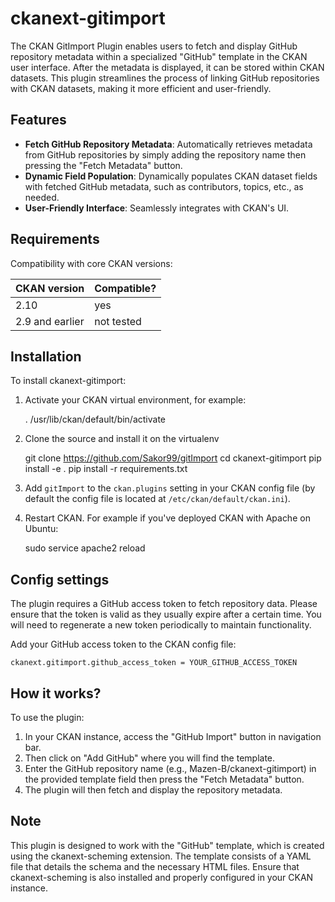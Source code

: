 # ckanext-gitimport
The CKAN GitImport Plugin enables users to fetch and display GitHub repository metadata within a specialized "GitHub" template in the CKAN user interface. After the metadata is displayed, it can be stored within CKAN datasets. This plugin streamlines the process of linking GitHub repositories with CKAN datasets, making it more efficient and user-friendly.

## Features
- **Fetch GitHub Repository Metadata**: Automatically retrieves metadata from GitHub repositories by simply adding the repository name then pressing the "Fetch Metadata" button.
- **Dynamic Field Population**: Dynamically populates CKAN dataset fields with fetched GitHub metadata, such as contributors, topics, etc., as needed.
- **User-Friendly Interface**: Seamlessly integrates with CKAN's UI.

## Requirements
Compatibility with core CKAN versions:

| CKAN version    | Compatible?   |
| --------------- | ------------- |
| 2.10            | yes           |
| 2.9 and earlier | not tested    |

## Installation

To install ckanext-gitimport:

1. Activate your CKAN virtual environment, for example:

     . /usr/lib/ckan/default/bin/activate

2. Clone the source and install it on the virtualenv

    git clone https://github.com/Sakor99/gitImport
    cd ckanext-gitimport
    pip install -e .
	pip install -r requirements.txt

3. Add `gitImport` to the `ckan.plugins` setting in your CKAN
   config file (by default the config file is located at
   `/etc/ckan/default/ckan.ini`).

4. Restart CKAN. For example if you've deployed CKAN with Apache on Ubuntu:

     sudo service apache2 reload

## Config settings
The plugin requires a GitHub access token to fetch repository data. Please ensure that the token is valid as they usually expire after a certain time. You will need to regenerate a new token periodically to maintain functionality.

Add your GitHub access token to the CKAN config file:

    ckanext.gitimport.github_access_token = YOUR_GITHUB_ACCESS_TOKEN

## How it works?
To use the plugin:

1. In your CKAN instance, access the "GitHub Import" button in navigation bar.
2. Then click on "Add GitHub" where you will find the template.
3. Enter the GitHub repository name (e.g., Mazen-B/ckanext-gitimport) in the provided template field then press the "Fetch Metadata" button.
4. The plugin will then fetch and display the repository metadata.

## Note
This plugin is designed to work with the "GitHub" template, which is created using the ckanext-scheming extension. The template consists of a YAML file that details the schema and the necessary HTML files. Ensure that ckanext-scheming is also installed and properly configured in your CKAN instance.
